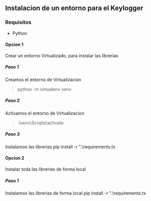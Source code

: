 ## Instalacion de un entorno para el Keylogger

### Requisitos
- Python 

#### Opcion 1
Crear un entorno Virtualizado, para instalar las librerias

##### Paso 1
Creamos el entorno de Virtualizacion
> python -m virtualenv venv

##### Paso 2
Activamos el entorno de Virtualizacion
>.\venv\Scripts\activate

##### Paso 3
Instalamos las librerias 
pip install -r ".\requirements.tx


#### Opcion 2
Instalar toda las librerias de forma local

##### Paso 1
Instalamos las librerias de forma local
pip install -r ".\requirements.tx